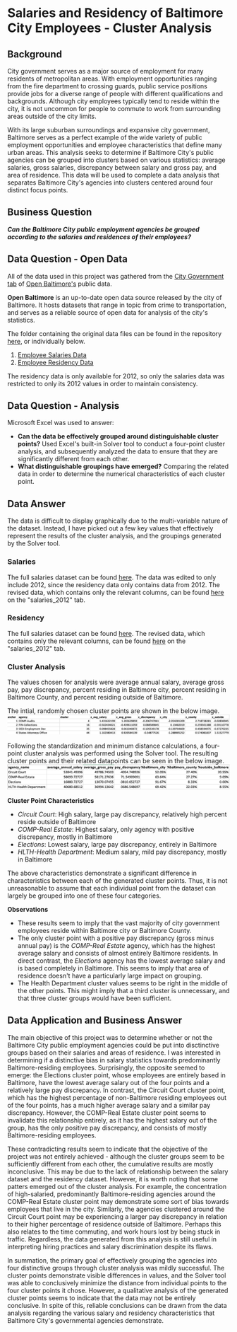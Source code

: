 # Salaries and Residency of Baltimore City Employees - Cluster Analysis

## Background
City government serves as a major source of employment for many residents of metropolitan areas. With employment opportunities ranging from the fire department to crossing guards, public service positions provide jobs for a diverse range of people with different qualifications and backgrounds. Although city employees typically tend to reside within the city, it is not uncommon for people to commute to work from surrounding areas outside of the city limits.

With its large suburban surroundings and expansive city government, Baltimore serves as a perfect example of the wide variety of public employment opportunities and employee characteristics that define many urban areas. This analysis seeks to determine if Baltimore City's public agencies can be grouped into clusters based on various statistics: average salaries, gross salaries, discrepancy between salary and gross pay, and area of residence. This data will be used to complete a data analysis that separates Baltimore City's agencies into clusters centered around four distinct focus points.


## Business Question
_**Can the Baltimore City public employment agencies be grouped according to the salaries and residences of their employees?**_

## Data Question - Open Data

All of the data used in this project was gathered from the [City Government tab](https://data.baltimorecity.gov/browse?category=City+Government) of [Open Baltimore's](https://data.baltimorecity.gov/) public data.

**Open Baltimore** is an up-to-date open data source released by the city of Baltimore. It hosts datasets that range in topic from crime to transportation, and serves as a reliable source of open data for analysis of the city's statistics.

The folder containing the original data files can be found in the repository [here](https://github.com/a31kim/baltimore-salaries-residency-clusters/tree/main/original_data), or individually below.
1. [Employee Salaries Data](https://github.com/a31kim/baltimore-salaries-residency-clusters/blob/main/original_data/raw_salaries.xlsx)
2. [Employee Residency Data](https://github.com/a31kim/baltimore-salaries-residency-clusters/blob/main/original_data/raw_residency.xlsx)

The residency data is only available for 2012, so only the salaries data was restricted to only its 2012 values in order to maintain consistency.

## Data Question - Analysis

Microsoft Excel was used to answer:
* **Can the data be effectively grouped around distinguishable cluster points?** Used Excel's built-in Solver tool to conduct a four-point cluster analysis, and subsequently analyzed the data to ensure that they are significantly different from each other.
* **What distinguishable groupings have emerged?** Comparing the related data in order to determine the numerical characteristics of each cluster point.


## Data Answer

The data is difficult to display graphically due to the multi-variable nature of the dataset. Instead, I have picked out a few key values that effectively represent the results of the cluster analysis, and the groupings generated by the Solver tool.

### Salaries

The full salaries dataset can be found [here](https://github.com/a31kim/baltimore-salaries-residency-clusters/blob/main/original_data/raw_salaries.xlsx). The data was edited to only include 2012, since the residency data only contains data from 2012. The revised data, which contains only the relevant columns, can be found [here](https://github.com/a31kim/baltimore-salaries-residency-clusters/blob/main/mini_project_3.xlsx) on the "salaries_2012" tab. 

### Residency

The full salaries dataset can be found [here](https://github.com/a31kim/baltimore-salaries-residency-clusters/blob/main/original_data/raw_residency.xlsx). The revised data, which contains only the relevant columns, can be found [here](https://github.com/a31kim/baltimore-salaries-residency-clusters/blob/main/mini_project_3.xlsx) on the "salaries_2012" tab.

### Cluster Analysis

The values chosen for analysis were average annual salary, average gross pay, pay discrepancy, percent residing in Baltimore city, percent residing in Baltimore County, and percent residing outside of Baltimore.

The intial, randomly chosen cluster points are shown in the below image.
![](.gitbook/assets/initial_clusters.png)

Following the standardization and minimum distance calculations, a four-point cluster analysis was performed using the Solver tool. The resulting cluster points and their related datapoints can be seen in the below image.
![](.gitbook/assets/solver_clusters.png)

**Cluster Point Characteristics**
* _Circuit Court_: High salary, large pay discrepancy, relatively high percent reside outside of Baltimore
* _COMP-Real Estate_: Highest salary, only agency with positive discrepancy, mostly in Baltimore
* _Elections_: Lowest salary, large pay discrepancy, entirely in Baltimore
* _HLTH-Health Department_: Medium salary, mild pay discrepancy, mostly in Baltimore

The above characteristics demonstrate a significant difference in characteristics between each of the generated cluster points. Thus, it is not unreasonable to assume that each individual point from the dataset can largely be grouped into one of these four categories.

**Observations**
* These results seem to imply that the vast majority of city government employees reside within Baltimore city or Baltimore County.
* The only cluster point with a positive pay discrepancy (gross minus annual pay) is the _COMP-Real Estate_ agency, which has the highest average salary and consists of almost entirely Baltimore residents. In direct contrast, the _Elections_ agency has the lowest average salary and is based completely in Baltimore. This seems to imply that area of residence doesn't have a particularly large impact on grouping.
* The Health Department cluster values seems to be right in the middle of the other points. This might imply that a third cluster is unnecessary, and that three cluster groups would have been sufficient.


## Data Application and Business Answer

The main objective of this project was to determine whether or not the Baltimore City public employment agencies could be put into disctinctive groups based on their salaries and areas of residence. I was interested in determining if a distinctive bias in salary statistics towards predominantly Baltimore-residing employees. Surprisingly, the opposite seemed to emerge: the Elections cluster point, whose employees are entirely based in Baltimore, have the lowest average salary out of the four points and a relatively large pay discrepancy. In contrast, the Circuit Court cluster point, which has the highest percentage of non-Baltimore residing employees out of the four points, has a much higher average salary and a similar pay discrepancy. However, the COMP-Real Estate cluster point seems to invalidate this relationship entirely, as it has the highest salary out of the group, has the only positive pay discrepancy, and consists of mostly Baltimore-residing employees.

These contradicting results seem to indicate that the objective of the project was not entirely achieved - although the cluster groups seem to be sufficiently different from each other, the cumulative results are mostly inconclusive. This may be due to the lack of relationship between the salary dataset and the residency dataset. However, it is worth noting that some patters emerged out of the cluster analysis. For example, the concentration of high-salaried, predominantly Baltimore-residing agencies around the COMP-Real Estate cluster point may demonstrate some sort of bias towards employees that live in the city. Similarly, the agencies clustered around the Circuit Court point may be experiencing a larger pay discrepancy in relation to their higher percentage of residence outside of Baltimore. Perhaps this also relates to the time commuting, and work hours lost by being stuck in traffic. Regardless, the data generated from this analysis is still useful in interpreting hiring practices and salary discrimination despite its flaws.

In summation, the primary goal of effectively grouping the agencies into four distinctive groups through cluster analysis was mildly successful. The cluster points demonstrate visible differences in values, and the Solver tool was able to conclusively minimize the distance from individual points to the four cluster points it chose. However, a qualitative analysis of the generated cluster points seems to indicate that the data may not be entirely conclusive. In spite of this, reliable conclusions can be drawn from the data analysis regarding the various salary and residency characteristics that Baltimore City's governmental agencies demonstrate.
